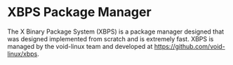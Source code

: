 # XBPS Package Manager

The X Binary Package System (XBPS) is a package manager designed that was
designed implemented from scratch and is extremely fast. XBPS is managed by the
void-linux team and developed at <https://github.com/void-linux/xbps>.
